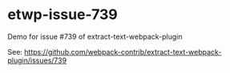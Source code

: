 # etwp-issue-739
Demo for issue #739 of extract-text-webpack-plugin

See: https://github.com/webpack-contrib/extract-text-webpack-plugin/issues/739
